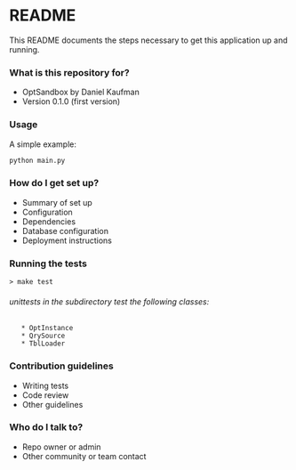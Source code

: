 # README #

This README documents the steps necessary to get this application up and running.

### What is this repository for? ###

* OptSandbox by Daniel Kaufman
* Version 0.1.0 (first version)

### Usage

A simple example:

```python
python main.py
```

### How do I get set up? ###

* Summary of set up
* Configuration
* Dependencies
* Database configuration
* Deployment instructions

### Running the tests

    > make test

###### unittests in the subdirectory test the following classes:
       * OptInstance
       * QrySource
       * TblLoader

### Contribution guidelines ###

* Writing tests
* Code review
* Other guidelines

### Who do I talk to? ###

* Repo owner or admin
* Other community or team contact